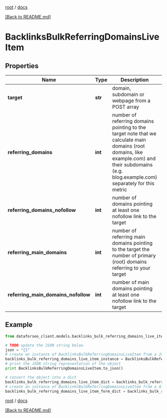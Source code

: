 [root](./../ "root") / [docs](./ "docs")

[[Back to README.md]](./../README.md "[Back to README.md]")

# BacklinksBulkReferringDomainsLiveItem

## Properties

Name | Type | Description | Notes
------------ | ------------- | ------------- | -------------
**target** | **str** | domain, subdomain or webpage from a POST array | [optional]
**referring_domains** | **int** | number of referring domains pointing to the target note that we calculate main domains (root domains, like example.com) and their subdomains (e.g. blog.example.com) separately for this metric | [optional]
**referring_domains_nofollow** | **int** | number of domains pointing at least one nofollow link to the target | [optional]
**referring_main_domains** | **int** | number of referring main domains pointing to the target the number of primary (root) domains referring to your target | [optional]
**referring_main_domains_nofollow** | **int** | number of main domains pointing at least one nofollow link to the target | [optional]

## Example

```python
from dataforseo_client.models.backlinks_bulk_referring_domains_live_item import BacklinksBulkReferringDomainsLiveItem

# TODO update the JSON string below
json = "{}"
# create an instance of BacklinksBulkReferringDomainsLiveItem from a JSON string
backlinks_bulk_referring_domains_live_item_instance = BacklinksBulkReferringDomainsLiveItem.from_json(json)
# print the JSON string representation of the object
print BacklinksBulkReferringDomainsLiveItem.to_json()

# convert the object into a dict
backlinks_bulk_referring_domains_live_item_dict = backlinks_bulk_referring_domains_live_item_instance.to_dict()
# create an instance of BacklinksBulkReferringDomainsLiveItem from a dict
backlinks_bulk_referring_domains_live_item_form_dict = backlinks_bulk_referring_domains_live_item.from_dict(backlinks_bulk_referring_domains_live_item_dict)
```

  

[root](./../ "root") / [docs](./ "docs")

[[Back to README.md]](./../README.md "[Back to README.md]")